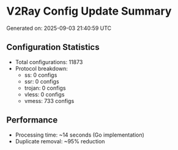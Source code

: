 # V2Ray Config Update Summary
Generated on: 2025-09-03 21:40:59 UTC

## Configuration Statistics
- Total configurations: 11873
- Protocol breakdown:
  - ss: 0 configs
  - ssr: 0 configs
  - trojan: 0 configs
  - vless: 0 configs
  - vmess: 733 configs

## Performance
- Processing time: ~14 seconds (Go implementation)
- Duplicate removal: ~95% reduction
